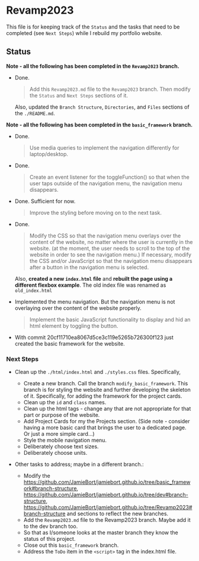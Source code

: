 # Revamp2023

This file is for keeping track of the `Status` and the tasks that need to be completed (see `Next Steps`) while I rebuild my portfolio website.

## Status

**Note - all the following has been completed in the `Revamp2023` branch.**

* Done.
    >Add this `Revamp2023.md` file to the `Revamp2023` branch.
    >Then modify the `Status` and `Next Steps` sections of it.

    Also, updated the `Branch Structure`, `Directories`, and `Files` sections of the `./README.md`.

**Note - all the following has been completed in the `basic_framework` branch.**

* Done.
    >Use media queries to implement the navigation differently for laptop/desktop.

* Done.
    >Create an event listener for the toggleFunction() so that when the user taps outside of the navigation menu, the navigation menu disappears.

* Done. Sufficient for now.
    >Improve the styling before moving on to the next task.

* Done.
    >Modify the CSS so that the navigation menu overlays over the content of the website, no matter where the user is currently in the website. (at the moment, the user needs to scroll to the top of the website in order to see the navigation menu.)
    >If necessary, modify the CSS and/or JavaScript so that the navigation menu disappears after a button in the navigation menu is selected.

    Also, **created a new `index.html` file** and **rebuilt the page using a different flexbox example**. The old index file was renamed as `old_index.html`

* Implemented the menu navigation. But the navigation menu is not overlaying over the content of the website properly. 
    >Implement the basic JavaScript functionality to display and hid an html element by toggling the button.

* With commit 20cf11710ea8067d5ce3c119e5265b726300f123 just created the basic framework for the website.

### Next Steps

* Clean up the `./html/index.html` and `./styles.css` files. Specifically,

    * Create a new branch. Call the branch `modify_basic_framework`. This branch is for styling the website and further developing the skeleton of it. Specifically, for adding the framework for the project cards.
    * Clean up the `id` and `class` names.
    * Clean up the html tags - change any that are not appropriate for that part or purpose of the website.
    * Add Project Cards for my the Projects section.  (Side note - consider having a more basic card that brings the user to a dedicated page. Or just a more simple card...)
    * Style the mobile navigation menu.
    * Deliberately choose text sizes.
    * Deliberately choose units.
    

* Other tasks to address; maybe in a different branch.:    
    
    * Modify the https://github.com/JamieBort/jamiebort.github.io/tree/basic_framework#branch-structure, https://github.com/JamieBort/jamiebort.github.io/tree/dev#branch-structure, https://github.com/JamieBort/jamiebort.github.io/tree/Revamp2023#branch-structure and sections to reflect the new branches.
    * Add the `Revamp2023.md` file to the Revamp2023 branch. Maybe add it to the dev branch too.
    * So that as I/someone looks at the master branch they know the status of this project.
    * Close out this `basic_framework` branch.
    * Address the `ToDo` item in the `<script>` tag in the index.html file.